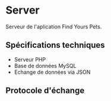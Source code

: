 # Server

Serveur de l'aplication Find Yours Pets. 

## Spécifications techniques
- Serveur PHP
- Base de données MySQL
- Echange de données via JSON

## Protocole d'échange

